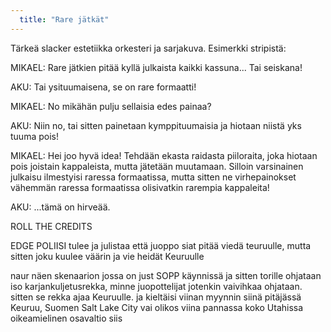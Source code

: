 ```yaml
---
  title: "Rare jätkät"
---
```

Tärkeä slacker estetiikka orkesteri ja sarjakuva. Esimerkki stripistä:

MIKAEL: Rare jätkien pitää kyllä julkaista kaikki kassuna... Tai seiskana!

AKU: Tai ysituumaisena, se on rare formaatti!

MIKAEL: No mikähän pulju sellaisia edes painaa?

AKU: Niin no, tai sitten painetaan kymppituumaisia ja hiotaan niistä yks tuuma pois!

MIKAEL: Hei joo hyvä idea! Tehdään ekasta raidasta piiloraita, joka hiotaan pois joistain kappaleista, mutta jätetään muutamaan. Silloin varsinainen julkaisu ilmestyisi raressa formaatissa, mutta sitten ne virhepainokset vähemmän raressa formaatissa olisivatkin rarempia kappaleita!

AKU: ...tämä on hirveää.

ROLL THE CREDITS

EDGE POLIISI tulee ja julistaa että juoppo siat pitää viedä teuruulle, mutta sitten joku kuulee väärin ja vie heidät Keuruulle

naur näen skenaarion jossa on just SOPP käynnissä ja sitten torille ohjataan iso karjankuljetusrekka, minne juopottelijat jotenkin vaivihkaa ohjataan. sitten se rekka ajaa Keuruulle. ja kieltäisi viinan myynnin siinä pitäjässä Keuruu, Suomen Salt Lake City
vai olikos viina pannassa koko Utahissa oikeamielinen osavaltio siis